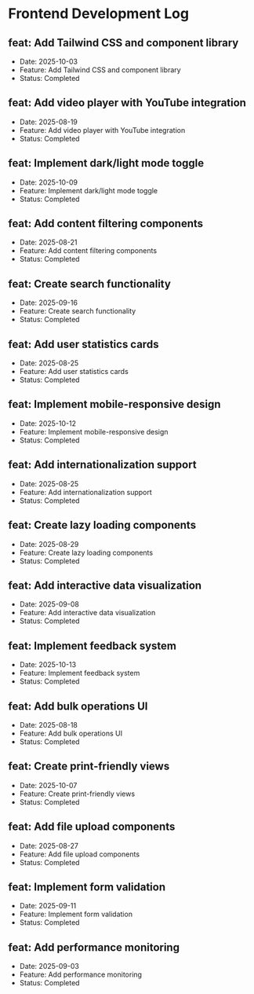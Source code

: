# Frontend Development Log


## feat: Add Tailwind CSS and component library
- Date: 2025-10-03
- Feature: Add Tailwind CSS and component library
- Status: Completed

## feat: Add video player with YouTube integration
- Date: 2025-08-19
- Feature: Add video player with YouTube integration
- Status: Completed

## feat: Implement dark/light mode toggle
- Date: 2025-10-09
- Feature: Implement dark/light mode toggle
- Status: Completed

## feat: Add content filtering components
- Date: 2025-08-21
- Feature: Add content filtering components
- Status: Completed

## feat: Create search functionality
- Date: 2025-09-16
- Feature: Create search functionality
- Status: Completed

## feat: Add user statistics cards
- Date: 2025-08-25
- Feature: Add user statistics cards
- Status: Completed

## feat: Implement mobile-responsive design
- Date: 2025-10-12
- Feature: Implement mobile-responsive design
- Status: Completed

## feat: Add internationalization support
- Date: 2025-08-25
- Feature: Add internationalization support
- Status: Completed

## feat: Create lazy loading components
- Date: 2025-08-29
- Feature: Create lazy loading components
- Status: Completed

## feat: Add interactive data visualization
- Date: 2025-09-08
- Feature: Add interactive data visualization
- Status: Completed

## feat: Implement feedback system
- Date: 2025-10-13
- Feature: Implement feedback system
- Status: Completed

## feat: Add bulk operations UI
- Date: 2025-08-18
- Feature: Add bulk operations UI
- Status: Completed

## feat: Create print-friendly views
- Date: 2025-10-07
- Feature: Create print-friendly views
- Status: Completed

## feat: Add file upload components
- Date: 2025-08-27
- Feature: Add file upload components
- Status: Completed

## feat: Implement form validation
- Date: 2025-09-11
- Feature: Implement form validation
- Status: Completed

## feat: Add performance monitoring
- Date: 2025-09-03
- Feature: Add performance monitoring
- Status: Completed

